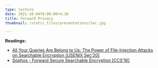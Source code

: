 ```yaml
---
type: lecture
date: 2021-10-04T8:00:00+4:30
title: Forward Privacy
thumbnail: /static_files/presentations/lec.jpg

---
```

**Readings:**
- [All Your Queries Are Belong to Us: The Power of File-Injection Attacks on Searchable Encryption [USENIX Sec’20]](https://www.usenix.org/system/files/conference/usenixsecurity16/sec16_paper_zhang.pdf)
- [Sophos - Forward Secure Searchable Encryption [CCS’16] ](https://eprint.iacr.org/2016/728)
